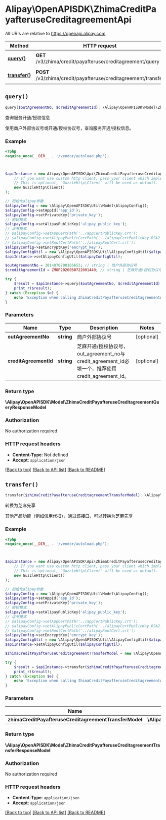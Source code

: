 # Alipay\OpenAPISDK\ZhimaCreditPayafteruseCreditagreementApi

All URIs are relative to https://openapi.alipay.com.

Method | HTTP request | Description
------------- | ------------- | -------------
[**query()**](ZhimaCreditPayafteruseCreditagreementApi.md#query) | **GET** /v3/zhima/credit/payafteruse/creditagreement/query | 查询服务开通/授权信息
[**transfer()**](ZhimaCreditPayafteruseCreditagreementApi.md#transfer) | **POST** /v3/zhima/credit/payafteruse/creditagreement/transfer | 转换为芝麻先享


## `query()`

```php
query($outAgreementNo, $creditAgreementId): \Alipay\OpenAPISDK\Model\ZhimaCreditPayafteruseCreditagreementQueryResponseModel
```

查询服务开通/授权信息

使用商户外部协议号或开通/授权协议号，查询服务开通/授权信息。

### Example

```php
<?php
require_once(__DIR__ . '/vendor/autoload.php');



$apiInstance = new Alipay\OpenAPISDK\Api\ZhimaCreditPayafteruseCreditagreementApi(
    // If you want use custom http client, pass your client which implements `GuzzleHttp\ClientInterface`.
    // This is optional, `GuzzleHttp\Client` will be used as default.
    new GuzzleHttp\Client()
);

// 初始化alipay参数
$alipayConfig = new \Alipay\OpenAPISDK\Util\Model\AlipayConfig();
$alipayConfig->setAppId('app_id');
$alipayConfig->setPrivateKey('private_key');
// 密钥模式
$alipayConfig->setAlipayPublicKey('alipay_public_key');
// 证书模式
// $alipayConfig->setAppCertPath('../appCertPublicKey.crt');
// $alipayConfig->setAlipayPublicCertPath('../alipayCertPublicKey_RSA2.crt');
// $alipayConfig->setRootCertPath('../alipayRootCert.crt');
$alipayConfig->setEncryptKey('encrypt_key');
$alipayConfigUtil = new \Alipay\OpenAPISDK\Util\AlipayConfigUtil($alipayConfig);
$apiInstance->setAlipayConfigUtil($alipayConfigUtil);

$outAgreementNo = 2014070700166653; // string | 商户外部协议号
$creditAgreementId = ZMOP2020050722001440; // string | 芝麻开通/授权协议号，out_agreement_no与credit_agreement_id必填一个，推荐使用credit_agreement_id。

try {
    $result = $apiInstance->query($outAgreementNo, $creditAgreementId);
    print_r($result);
} catch (Exception $e) {
    echo 'Exception when calling ZhimaCreditPayafteruseCreditagreementApi->query: ', $e->getMessage(), PHP_EOL;
}
```

### Parameters

Name | Type | Description  | Notes
------------- | ------------- | ------------- | -------------
 **outAgreementNo** | **string**| 商户外部协议号 | [optional]
 **creditAgreementId** | **string**| 芝麻开通/授权协议号，out_agreement_no与credit_agreement_id必填一个，推荐使用credit_agreement_id。 | [optional]

### Return type

**\Alipay\OpenAPISDK\Model\ZhimaCreditPayafteruseCreditagreementQueryResponseModel**

### Authorization

No authorization required

### HTTP request headers

- **Content-Type**: Not defined
- **Accept**: `application/json`

[[Back to top]](#) [[Back to API list]](../../README.md#api-endpoints)
[[Back to README]](../../README.md)

## `transfer()`

```php
transfer($zhimaCreditPayafteruseCreditagreementTransferModel): \Alipay\OpenAPISDK\Model\ZhimaCreditPayafteruseCreditagreementTransferResponseModel
```

转换为芝麻先享

其他产品功能（例如信用代扣），通过该接口，可以转换为芝麻先享

### Example

```php
<?php
require_once(__DIR__ . '/vendor/autoload.php');



$apiInstance = new Alipay\OpenAPISDK\Api\ZhimaCreditPayafteruseCreditagreementApi(
    // If you want use custom http client, pass your client which implements `GuzzleHttp\ClientInterface`.
    // This is optional, `GuzzleHttp\Client` will be used as default.
    new GuzzleHttp\Client()
);

// 初始化alipay参数
$alipayConfig = new \Alipay\OpenAPISDK\Util\Model\AlipayConfig();
$alipayConfig->setAppId('app_id');
$alipayConfig->setPrivateKey('private_key');
// 密钥模式
$alipayConfig->setAlipayPublicKey('alipay_public_key');
// 证书模式
// $alipayConfig->setAppCertPath('../appCertPublicKey.crt');
// $alipayConfig->setAlipayPublicCertPath('../alipayCertPublicKey_RSA2.crt');
// $alipayConfig->setRootCertPath('../alipayRootCert.crt');
$alipayConfig->setEncryptKey('encrypt_key');
$alipayConfigUtil = new \Alipay\OpenAPISDK\Util\AlipayConfigUtil($alipayConfig);
$apiInstance->setAlipayConfigUtil($alipayConfigUtil);

$zhimaCreditPayafteruseCreditagreementTransferModel = new \Alipay\OpenAPISDK\Model\ZhimaCreditPayafteruseCreditagreementTransferModel(); // \Alipay\OpenAPISDK\Model\ZhimaCreditPayafteruseCreditagreementTransferModel

try {
    $result = $apiInstance->transfer($zhimaCreditPayafteruseCreditagreementTransferModel);
    print_r($result);
} catch (Exception $e) {
    echo 'Exception when calling ZhimaCreditPayafteruseCreditagreementApi->transfer: ', $e->getMessage(), PHP_EOL;
}
```

### Parameters

Name | Type | Description  | Notes
------------- | ------------- | ------------- | -------------
 **zhimaCreditPayafteruseCreditagreementTransferModel** | **\Alipay\OpenAPISDK\Model\ZhimaCreditPayafteruseCreditagreementTransferModel**|  | [optional]

### Return type

**\Alipay\OpenAPISDK\Model\ZhimaCreditPayafteruseCreditagreementTransferResponseModel**

### Authorization

No authorization required

### HTTP request headers

- **Content-Type**: `application/json`
- **Accept**: `application/json`

[[Back to top]](#) [[Back to API list]](../../README.md#api-endpoints)
[[Back to README]](../../README.md)
